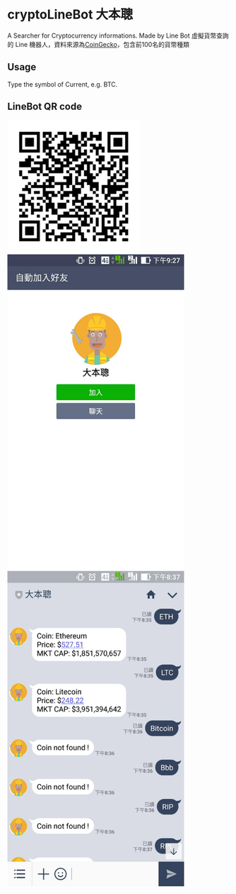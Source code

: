 # cryptoLineBot 大本聰
A Searcher for Cryptocurrency informations. Made by Line Bot
虛擬貨幣查詢的 Line 機器人，資料來源為[CoinGecko](https://www.coingecko.com/zh-tw)，包含前100名的貨幣種類
## Usage
Type the symbol of Current, e.g. BTC.
## LineBot QR code
<img src="fJ7oSG33xP.png" width=300/>
<img src="25353233_1642311629123708_259620125_o.jpg" width=400/>
<img src="25371286_1642268949127976_525342314_o.jpg" width=400/>

